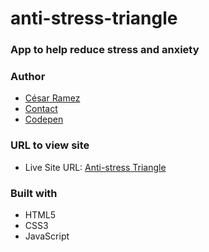 # anti-stress-triangle

### App to help reduce stress and anxiety

### Author
- [César Ramez](https://ramez-cesar.github.io/blog/)
- [Contact](mailto:cesarramez8@gmail.com)
- [Codepen](https://codepen.io/ramez-cesar)

### URL to view site

- Live Site URL: [Anti-stress Triangle](https://ramez-cesar.github.io/anti-stress-triangle/)

### Built with

- HTML5
- CSS3
- JavaScript
